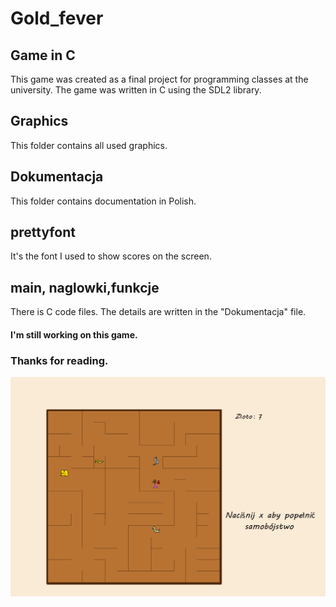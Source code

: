 # Gold_fever
## Game in C

This game was created as a final project for programming classes at the university.
The game was written in C using the SDL2 library.

## Graphics

This folder contains all used graphics.

## Dokumentacja

This folder contains documentation in Polish.

## prettyfont

It's the font I used to show scores on the screen.

## main, naglowki,funkcje

There is C code files.
The details are written in the "Dokumentacja" file.
#### I'm still working on this game.
### Thanks for reading.

![Screenshot](Graphics/gameplay.png)



